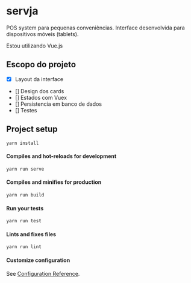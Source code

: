 # servja
POS system para pequenas conveniências. 
Interface desenvolvida para dispositivos móveis (tablets).

Estou utilizando Vue.js

## Escopo do projeto
- [x] Layout da interface
- [] Design dos cards
- [] Estados com Vuex
- [] Persistencia em banco de dados
- [] Testes


## Project setup
```
yarn install
```

####     Compiles and hot-reloads for development
```
yarn run serve
```

####     Compiles and minifies for production
```
yarn run build
```

####     Run your tests
```
yarn run test
```

####     Lints and fixes files
```
yarn run lint
```

#### Customize configuration
See [Configuration Reference](https://cli.vuejs.org/config/).
